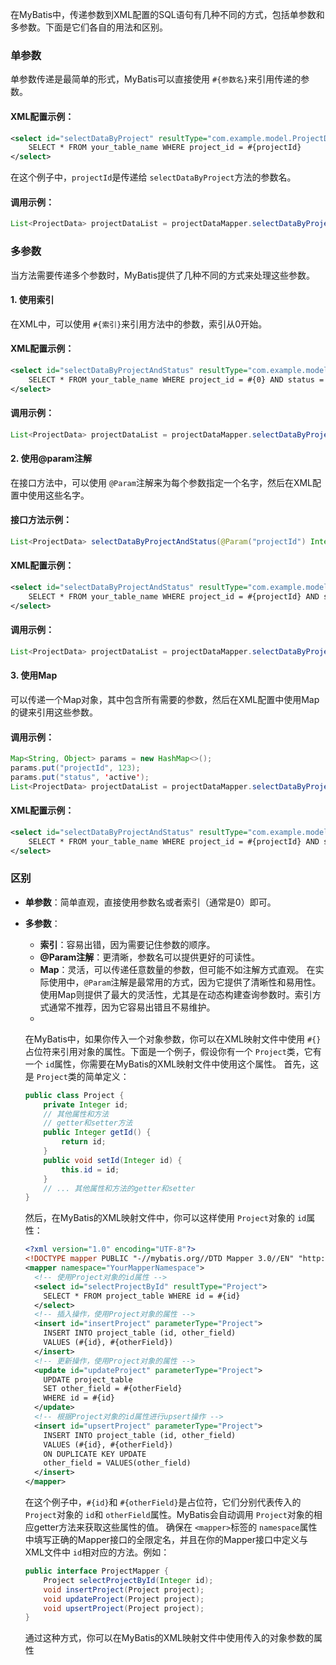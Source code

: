 在MyBatis中，传递参数到XML配置的SQL语句有几种不同的方式，包括单参数和多参数。下面是它们各自的用法和区别。

### 单参数

单参数传递是最简单的形式，MyBatis可以直接使用 `#{参数名}`来引用传递的参数。

#### XML配置示例：

```xml
<select id="selectDataByProject" resultType="com.example.model.ProjectData">
    SELECT * FROM your_table_name WHERE project_id = #{projectId}
</select>
```

在这个例子中，`projectId`是传递给 `selectDataByProject`方法的参数名。

#### 调用示例：

```java
List<ProjectData> projectDataList = projectDataMapper.selectDataByProject(123);
```

### 多参数

当方法需要传递多个参数时，MyBatis提供了几种不同的方式来处理这些参数。

#### 1. 使用索引

在XML中，可以使用 `#{索引}`来引用方法中的参数，索引从0开始。

#### XML配置示例：

```xml
<select id="selectDataByProjectAndStatus" resultType="com.example.model.ProjectData">
    SELECT * FROM your_table_name WHERE project_id = #{0} AND status = #{1}
</select>
```

#### 调用示例：

```java
List<ProjectData> projectDataList = projectDataMapper.selectDataByProjectAndStatus(123, 'active');
```

#### 2. 使用@param注解

在接口方法中，可以使用 `@Param`注解来为每个参数指定一个名字，然后在XML配置中使用这些名字。

#### 接口方法示例：

```java
List<ProjectData> selectDataByProjectAndStatus(@Param("projectId") Integer projectId, @Param("status") String status);
```

#### XML配置示例：

```xml
<select id="selectDataByProjectAndStatus" resultType="com.example.model.ProjectData">
    SELECT * FROM your_table_name WHERE project_id = #{projectId} AND status = #{status}
</select>
```

#### 调用示例：

```java
List<ProjectData> projectDataList = projectDataMapper.selectDataByProjectAndStatus(123, 'active');
```

#### 3. 使用Map

可以传递一个Map对象，其中包含所有需要的参数，然后在XML配置中使用Map的键来引用这些参数。

#### 调用示例：

```java
Map<String, Object> params = new HashMap<>();
params.put("projectId", 123);
params.put("status", 'active');
List<ProjectData> projectDataList = projectDataMapper.selectDataByProjectAndStatus(params);
```

#### XML配置示例：

```xml
<select id="selectDataByProjectAndStatus" resultType="com.example.model.ProjectData">
    SELECT * FROM your_table_name WHERE project_id = #{projectId} AND status = #{status}
</select>
```

### 区别

- **单参数**：简单直观，直接使用参数名或者索引（通常是0）即可。
- **多参数**：

  - **索引**：容易出错，因为需要记住参数的顺序。
  - **@Param注解**：更清晰，参数名可以提供更好的可读性。
  - **Map**：灵活，可以传递任意数量的参数，但可能不如注解方式直观。
    在实际使用中，`@Param`注解是最常用的方式，因为它提供了清晰性和易用性。使用Map则提供了最大的灵活性，尤其是在动态构建查询参数时。索引方式通常不推荐，因为它容易出错且不易维护。
  - 


  在MyBatis中，如果你传入一个对象参数，你可以在XML映射文件中使用 `#{}`占位符来引用对象的属性。下面是一个例子，假设你有一个 `Project`类，它有一个 `id`属性，你需要在MyBatis的XML映射文件中使用这个属性。
  首先，这是 `Project`类的简单定义：

  ```java
  public class Project {
      private Integer id;
      // 其他属性和方法
      // getter和setter方法
      public Integer getId() {
          return id;
      }
      public void setId(Integer id) {
          this.id = id;
      }
      // ... 其他属性和方法的getter和setter
  }
  ```
  然后，在MyBatis的XML映射文件中，你可以这样使用 `Project`对象的 `id`属性：

  ```xml
  <?xml version="1.0" encoding="UTF-8"?>
  <!DOCTYPE mapper PUBLIC "-//mybatis.org//DTD Mapper 3.0//EN" "http://mybatis.org/dtd/mybatis-3-mapper.dtd">
  <mapper namespace="YourMapperNamespace">
    <!-- 使用Project对象的id属性 -->
    <select id="selectProjectById" resultType="Project">
      SELECT * FROM project_table WHERE id = #{id}
    </select>
    <!-- 插入操作，使用Project对象的属性 -->
    <insert id="insertProject" parameterType="Project">
      INSERT INTO project_table (id, other_field)
      VALUES (#{id}, #{otherField})
    </insert>
    <!-- 更新操作，使用Project对象的属性 -->
    <update id="updateProject" parameterType="Project">
      UPDATE project_table
      SET other_field = #{otherField}
      WHERE id = #{id}
    </update>
    <!-- 根据Project对象的id属性进行upsert操作 -->
    <insert id="upsertProject" parameterType="Project">
      INSERT INTO project_table (id, other_field)
      VALUES (#{id}, #{otherField})
      ON DUPLICATE KEY UPDATE
      other_field = VALUES(other_field)
    </insert>
  </mapper>
  ```
  在这个例子中，`#{id}`和 `#{otherField}`是占位符，它们分别代表传入的 `Project`对象的 `id`和 `otherField`属性。MyBatis会自动调用 `Project`对象的相应getter方法来获取这些属性的值。
  确保在 `<mapper>`标签的 `namespace`属性中填写正确的Mapper接口的全限定名，并且在你的Mapper接口中定义与XML文件中 `id`相对应的方法。例如：

  ```java
  public interface ProjectMapper {
      Project selectProjectById(Integer id);
      void insertProject(Project project);
      void updateProject(Project project);
      void upsertProject(Project project);
  }
  ```
  通过这种方式，你可以在MyBatis的XML映射文件中使用传入的对象参数的属性
